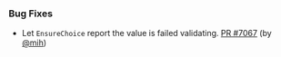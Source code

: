 ### Bug Fixes

- Let `EnsureChoice` report the value is failed validating.  [PR
  #7067](https://github.com/datalad/datalad/pull/7067) (by
  [@mih](https://github.com/mih))

